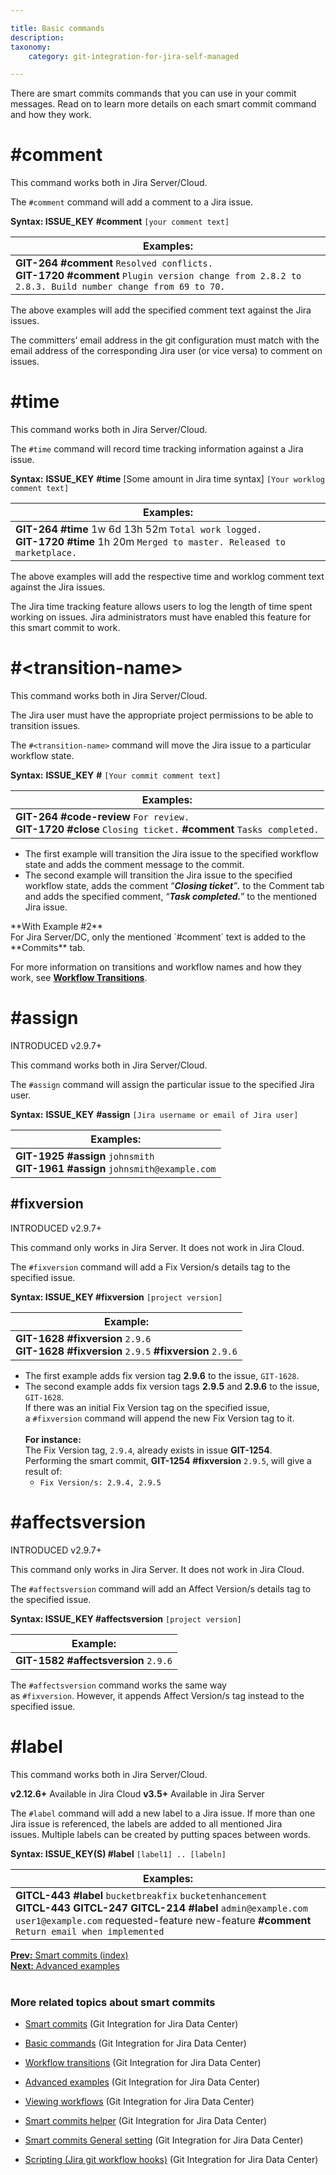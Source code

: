 ```yaml
---

title: Basic commands
description:
taxonomy:
    category: git-integration-for-jira-self-managed

---
```

There are smart commits commands that you can use in your commit messages. Read on to learn more details on each smart commit command and how they work.

# #comment

<div class="callout callout--basic">
    <p>This command works both in Jira Server/Cloud.</p>
</div>

The `#comment` command will add a comment to a Jira issue.

**Syntax: ISSUE\_KEY** **#comment** `[your comment text]`

| **Examples:** |
| --- |
| **GIT-264** **#comment** `Resolved conflicts.`<br>**GIT-1720** **#comment** `Plugin version change from 2.8.2 to 2.8.3. Build number change from 69 to 70.`<br> |

The above examples will add the specified comment text against the Jira issues.

<div class="callout callout--warning">
    <p>The committers’ email address in the git configuration must match with the email address of the corresponding Jira user (or vice versa) to comment on issues.</p>
</div>

# #time

<div class="callout callout--basic">
    <p>This command works both in Jira Server/Cloud.</p>
</div>    

The `#time` command will record time tracking information against a Jira issue.

**Syntax:** **ISSUE\_KEY** **#time** \[Some amount in Jira time syntax\] `[Your worklog comment text]`

| **Examples:** |
| --- |
| **GIT-264** **#time** 1w 6d 13h 52m `Total work logged.`<br>**GIT-1720** **#time** 1h 20m `Merged to master. Released to marketplace.` |

The above examples will add the respective time and worklog comment text against the Jira issues.

<div class="callout callout--success">
    <p>The Jira time tracking feature allows users to log the length of time spent working on issues. Jira administrators must have enabled this feature for this smart commit to work.</p>
</div>

# #\<transition-name\>

<div class="callout callout--basic">
    <p>This command works both in Jira Server/Cloud.</p>
</div>    

<div class="callout callout--warning">
    <p>The Jira user must have the appropriate project permissions to be able to transition issues.</p>
</div>    

The `#<transition-name>` command will move the Jira issue to a particular workflow state.

**Syntax:** **ISSUE\_KEY** **#<transition-name>** `[Your commit comment text]`

| **Examples:**    |
| --- |
| **GIT-264** **#code-review** `For review.`<br>**GIT-1720** **#close** `Closing ticket.` **#comment** `Tasks completed.` |

* The first example will transition the Jira issue to the specified workflow state and adds the comment message to the commit.
* The second example will transition the Jira issue to the specified workflow state, adds the comment “_**Closing ticket**”**.**_ to the Comment tab and adds the specified comment, “_**Task completed.**_” to the mentioned Jira issue.
  
<div class="callout callout--basic">
    <p>**With Example #2**<br>For Jira Server/DC, only the mentioned `#comment` text is added to the **Commits** tab.</p>
</div>

For more information on transitions and workflow names and how they work, see [**Workflow Transitions**](#).

# #assign

INTRODUCED v2.9.7+

<div class="callout callout--basic">
    <p>This command works both in Jira Server/Cloud.</p>
</div>    

The `#assign` command will assign the particular issue to the specified Jira user.

**Syntax:** **ISSUE\_KEY** **#assign** `[Jira username or email of Jira user]`

| **Examples:** |
| --- |
| **GIT-1925** **#assign** `johnsmith`<br>**GIT-1961** **#assign** `johnsmith@example.com` |

## #fixversion

INTRODUCED v2.9.7+

<div class="callout callout--basic">
    <p>This command only works in Jira Server. It does not work in Jira Cloud.</p>
</div>

The `#fixversion` command will add a Fix Version/s details tag to the specified issue.

**Syntax: ISSUE\_KEY #fixversion** `[project version]`

| **Example:** |
| --- |
| **GIT-1628** **#fixversion** `2.9.6`<br>**GIT-1628** **#fixversion** `2.9.5` **#fixversion** `2.9.6` |

* The first example adds fix version tag **2.9.6** to the issue, `GIT-1628`.
* The second example adds fix version tags **2.9.5** and **2.9.6** to the issue, `GIT-1628`.<br>If there was an initial Fix Version tag on the specified issue, a `#fixversion` command will append the new Fix Version tag to it.<br><br>**For instance:**<br>The Fix Version tag, `2.9.4`, already exists in issue **GIT-1254**.<br>Performing the smart commit, **GIT-1254** **#fixversion** `2.9.5`, will give a result of:<br>
  * ```Fix Version/s: 2.9.4, 2.9.5```

# #affectsversion

INTRODUCED v2.9.7+

<div class="callout callout--basic">
    <p>This command only works in Jira Server. It does not work in Jira Cloud.</p>
</div>

The `#affectsversion` command will add an Affect Version/s details tag to the specified issue.

**Syntax: ISSUE\_KEY #affectsversion** `[project version]`

| **Example:** |
| --- |
| **GIT-1582** **#affectsversion** `2.9.6` |

The `#affectsversion` command works the same way as `#fixversion`. However, it appends Affect Version/s tag instead to the specified issue.

# #label

<div class="callout callout--basic">
    <p>This command works both in Jira Server/Cloud.</p>
</div>

**v2.12.6+** Available in Jira Cloud
**v3.5+** Available in Jira Server

The `#label` command will add a new label to a Jira issue. If more than one Jira issue is referenced, the labels are added to all mentioned Jira issues. Multiple labels can be created by putting spaces between words.

**Syntax: ISSUE\_KEY(S) #label** `[label1] .. [labeln]`

| **Examples:** |
| --- |
| **GITCL-443** **#label** `bucketbreakfix` `bucketenhancement`<br>**GITCL-443 GITCL-247 GITCL-214** **#label** `admin@example.com` `user1@example.com` requested-feature new-feature **#comment** `Return email when implemented` |


[**Prev:** Smart commits (index)](/git-integration-for-jira-self-managed/Smart-commits)  
[**Next:** Advanced examples](/git-integration-for-jira-self-managed/Advanced-examples)
<br>
<br>
### More related topics about smart commits

*   [Smart commits](/git-integration-for-jira-self-managed/Smart-commits) (Git Integration for Jira Data Center)

*   [Basic commands](/git-integration-for-jira-self-managed/Basic-commands) (Git Integration for Jira Data Center)

*   [Workflow transitions](/git-integration-for-jira-self-managed/Workflow-transitions) (Git Integration for Jira Data Center)

*   [Advanced examples](/git-integration-for-jira-self-managed/Advanced-examples) (Git Integration for Jira Data Center)

*   [Viewing workflows](/git-integration-for-jira-self-managed/Viewing-workflows) (Git Integration for Jira Data Center)

*   [Smart commits helper](/wiki/spaces/GIJDC/pages/1930398529/Smart+commits+helper) (Git Integration for Jira Data Center)

*   [Smart commits General setting](/wiki/spaces/GIJDC/pages/1930398554/Smart+commits+General+setting) (Git Integration for Jira Data Center)

*   [Scripting (Jira git workflow hooks)](/wiki/spaces/GIJDC/pages/1930398579) (Git Integration for Jira Data Center)